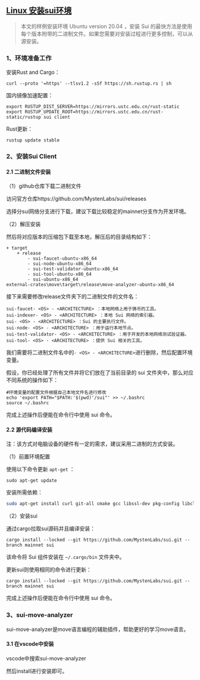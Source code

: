 ## [Linux 安装sui环境](https://docs.sui.io/guides/developer/getting-started/sui-install)

> 本文的样例安装环境 Ubuntu version 20.04 ，安装 Sui 的最快方法是使用每个版本附带的二进制文件。如果您需要对安装过程进行更多控制，可以从源安装。
>

### 1、环境准备工作

安装Rust and Cargo：

```
curl --proto '=https' --tlsv1.2 -sSf https://sh.rustup.rs | sh
```

国内镜像加速配置：

```
export RUSTUP_DIST_SERVER=https://mirrors.ustc.edu.cn/rust-static
export RUSTUP_UPDATE_ROOT=https://mirrors.ustc.edu.cn/rust-static/rustup sui client
```

Rust更新：

```
rustup update stable
```

### 2、安装Sui Client

#### 2.1 二进制文件安装

（1）github仓库下载二进制文件

访问官方仓库https://github.com/MystenLabs/sui/releases

选择分sui网络分支进行下载，建议下载比较稳定的mainnet分支作为开发环境。


（2）解压安装

然后将对应版本的压缩包下载至本地，解压后的目录结构如下：

```
+ target 
	+ release   
		- sui-faucet-ubuntu-x86_64   
		- sui-node-ubuntu-x86_64   
		- sui-test-validator-ubuntu-x86_64   
		- sui-tool-ubuntu-x86_64   
		- sui-ubuntu-x86_64
external-crates\move\target\release\move-analyzer-ubuntu-x86_64
```

接下来需要修改release文件夹下的二进制文件的文件名：

```
sui-faucet- <OS> - <ARCHITECTURE> ：本地网络上用于铸币的工具。
sui-indexer- <OS> - <ARCHITECTURE> ：本地 Sui 网络的索引器。
sui- <OS> - <ARCHITECTURE> ：Sui 的主要执行文件。
sui-node- <OS> - <ARCHITECTURE> ：用于运行本地节点。
sui-test-validator- <OS> - <ARCHITECTURE> ：用于开发的本地网络测试验证器。
sui-tool- <OS> - <ARCHITECTURE> ：提供 Sui 相关的工具。
```

我们需要将二进制文件名中的`- <OS> - <ARCHITECTURE>`进行删除，然后配置环境变量。

假设，你已经处理了所有文件并将它们放在了当前目录的 sui 文件夹中，那么对应不同系统的操作如下：

```
#环境变量的配置文件根据自己本地文件名进行修改
echo 'export PATH="$PATH:'$(pwd)'/sui"' >> ~/.bashrc
source ~/.bashrc
```

完成上述操作后便能在命令行中使用 sui 命令。

#### 2.2 源代码编译安装

注：该方式对电脑设备的硬件有一定的需求，建议采用二进制的方式安装。

（1）前置环境配置

使用以下命令更新 `apt-get` ：

```
sudo apt-get update
```

安装所需依赖：

```bash
sudo apt-get install curl git-all cmake gcc libssl-dev pkg-config libclang-dev libpq-dev build-essential
```

（2）安装sui

通过cargo拉取sui源码并且编译安装：

```
cargo install --locked --git https://github.com/MystenLabs/sui.git --branch mainnet sui
```

 该命令将 Sui 组件安装在 `~/.cargo/bin` 文件夹中。

更新sui则使用相同的命令进行更新：

```
cargo install --locked --git https://github.com/MystenLabs/sui.git --branch mainnet sui
```

完成上述操作后便能在命令行中使用 sui 命令。

### 3、sui-move-analyzer

sui-move-analyzer是move语言编程的辅助插件，帮助更好的学习move语言。

#### 3.1 在vscode中安装

vscode中搜索sui-move-analyzer

然后install进行安装即可。
